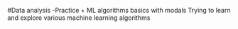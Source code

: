 #Data analysis -Practice + ML algorithms basics with modals
Trying to learn and explore various machine learning algorithms 
